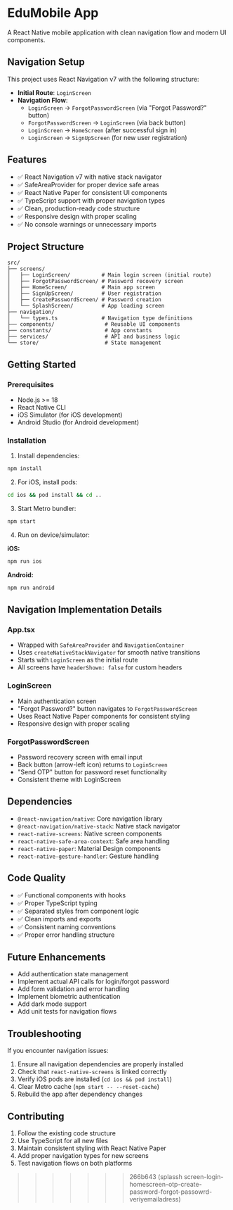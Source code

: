  
# EduMobile App

A React Native mobile application with clean navigation flow and modern UI components.

## Navigation Setup

This project uses React Navigation v7 with the following structure:

- **Initial Route**: `LoginScreen`
- **Navigation Flow**: 
  - `LoginScreen` → `ForgotPasswordScreen` (via "Forgot Password?" button)
  - `ForgotPasswordScreen` → `LoginScreen` (via back button)
  - `LoginScreen` → `HomeScreen` (after successful sign in)
  - `LoginScreen` → `SignUpScreen` (for new user registration)

## Features

- ✅ React Navigation v7 with native stack navigator
- ✅ SafeAreaProvider for proper device safe areas
- ✅ React Native Paper for consistent UI components
- ✅ TypeScript support with proper navigation types
- ✅ Clean, production-ready code structure
- ✅ Responsive design with proper scaling
- ✅ No console warnings or unnecessary imports

## Project Structure

```
src/
├── screens/
│   ├── LoginScreen/          # Main login screen (initial route)
│   ├── ForgotPasswordScreen/ # Password recovery screen
│   ├── HomeScreen/           # Main app screen
│   ├── SignUpScreen/         # User registration
│   ├── CreatePasswordScreen/ # Password creation
│   └── SplashScreen/         # App loading screen
├── navigation/
│   └── types.ts              # Navigation type definitions
├── components/                # Reusable UI components
├── constants/                 # App constants
├── services/                  # API and business logic
└── store/                     # State management
```

## Getting Started

### Prerequisites

- Node.js >= 18
- React Native CLI
- iOS Simulator (for iOS development)
- Android Studio (for Android development)

### Installation

1. Install dependencies:
```bash
npm install
```

2. For iOS, install pods:
```bash
cd ios && pod install && cd ..
```

3. Start Metro bundler:
```bash
npm start
```

4. Run on device/simulator:

**iOS:**
```bash
npm run ios
```

**Android:**
```bash
npm run android
```

## Navigation Implementation Details

### App.tsx
- Wrapped with `SafeAreaProvider` and `NavigationContainer`
- Uses `createNativeStackNavigator` for smooth native transitions
- Starts with `LoginScreen` as the initial route
- All screens have `headerShown: false` for custom headers

### LoginScreen
- Main authentication screen
- "Forgot Password?" button navigates to `ForgotPasswordScreen`
- Uses React Native Paper components for consistent styling
- Responsive design with proper scaling

### ForgotPasswordScreen
- Password recovery screen with email input
- Back button (arrow-left icon) returns to `LoginScreen`
- "Send OTP" button for password reset functionality
- Consistent theme with LoginScreen

## Dependencies

- `@react-navigation/native`: Core navigation library
- `@react-navigation/native-stack`: Native stack navigator
- `react-native-screens`: Native screen components
- `react-native-safe-area-context`: Safe area handling
- `react-native-paper`: Material Design components
- `react-native-gesture-handler`: Gesture handling

## Code Quality

- ✅ Functional components with hooks
- ✅ Proper TypeScript typing
- ✅ Separated styles from component logic
- ✅ Clean imports and exports
- ✅ Consistent naming conventions
- ✅ Proper error handling structure

## Future Enhancements

- Add authentication state management
- Implement actual API calls for login/forgot password
- Add form validation and error handling
- Implement biometric authentication
- Add dark mode support
- Add unit tests for navigation flows

## Troubleshooting

If you encounter navigation issues:

1. Ensure all navigation dependencies are properly installed
2. Check that `react-native-screens` is linked correctly
3. Verify iOS pods are installed (`cd ios && pod install`)
4. Clear Metro cache (`npm start -- --reset-cache`)
5. Rebuild the app after dependency changes

## Contributing

1. Follow the existing code structure
2. Use TypeScript for all new files
3. Maintain consistent styling with React Native Paper
4. Add proper navigation types for new screens
5. Test navigation flows on both platforms
>>>>>>> 266b643 (splassh screen-login-homescreen-otp-create-password-forgot-passowrd-veriyemailadress)
